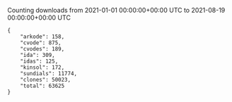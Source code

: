 
Counting downloads from 2021-01-01 00:00:00+00:00 UTC to 2021-08-19 00:00:00+00:00 UTC

```
{
    "arkode": 158,
    "cvode": 875,
    "cvodes": 189,
    "ida": 309,
    "idas": 125,
    "kinsol": 172,
    "sundials": 11774,
    "clones": 50023,
    "total": 63625
}
```
